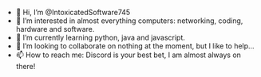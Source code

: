 - 👋 Hi, I’m @IntoxicatedSoftware745
- 👀 I’m interested in almost everything computers: networking, coding, hardware and software.
- 🌱 I’m currently learning python, java and javascript.
- 💞️ I’m looking to collaborate on nothing at the moment, but I like to help...
- 📫 How to reach me: Discord is your best bet, I am almost always on there!

<!---
IntoxicatedSoftware745/IntoxicatedSoftware745 is a ✨ special ✨ repository because its `README.md` (this file) appears on your GitHub profile.
You can click the Preview link to take a look at your changes.
--->
